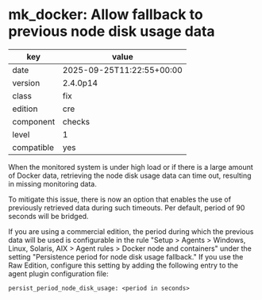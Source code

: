[//]: # (werk v2)
# mk_docker: Allow fallback to previous node disk usage data

key        | value
---------- | ---
date       | 2025-09-25T11:22:55+00:00
version    | 2.4.0p14
class      | fix
edition    | cre
component  | checks
level      | 1
compatible | yes

When the monitored system is under high load or if there is a large amount of Docker data, retrieving the node disk usage data can time out, resulting in missing monitoring data.

To mitigate this issue, there is now an option that enables the use of previously retrieved data during such timeouts. Per default, period of 90 seconds will be bridged.

If you are using a commercial edition, the period during which the previous data will be used is configurable in the rule "Setup > Agents > Windows, Linux, Solaris, AIX > Agent rules > Docker node and containers" under the setting "Persistence period for node disk usage fallback."
If you use the Raw Edition, configure this setting by adding the following entry to the agent plugin configuration file:
```
persist_period_node_disk_usage: <period in seconds>
```
